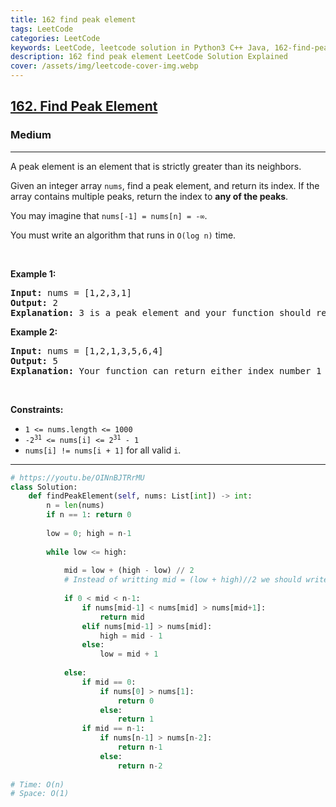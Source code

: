 ```yaml
---
title: 162 find peak element
tags: LeetCode
categories: LeetCode
keywords: LeetCode, leetcode solution in Python3 C++ Java, 162-find-peak-element solution
description: 162 find peak element LeetCode Solution Explained
cover: /assets/img/leetcode-cover-img.webp
---
```





<h2><a href="https://leetcode.com/problems/find-peak-element/">162. Find Peak Element</a></h2><h3>Medium</h3><hr><div><p>A peak element is an element that is strictly greater than its neighbors.</p>

<p>Given an integer array <code>nums</code>, find a peak element, and return its index. If&nbsp;the array contains multiple peaks, return the index to <strong>any of the peaks</strong>.</p>

<p>You may imagine that <code>nums[-1] = nums[n] = -∞</code>.</p>

<p>You must write an algorithm that runs in&nbsp;<code>O(log n)</code> time.</p>

<p>&nbsp;</p>
<p><strong>Example 1:</strong></p>

<pre><strong>Input:</strong> nums = [1,2,3,1]
<strong>Output:</strong> 2
<strong>Explanation:</strong> 3 is a peak element and your function should return the index number 2.</pre>

<p><strong>Example 2:</strong></p>

<pre><strong>Input:</strong> nums = [1,2,1,3,5,6,4]
<strong>Output:</strong> 5
<strong>Explanation:</strong> Your function can return either index number 1 where the peak element is 2, or index number 5 where the peak element is 6.</pre>

<p>&nbsp;</p>
<p><strong>Constraints:</strong></p>

<ul>
	<li><code>1 &lt;= nums.length &lt;= 1000</code></li>
	<li><code>-2<sup>31</sup> &lt;= nums[i] &lt;= 2<sup>31</sup> - 1</code></li>
	<li><code>nums[i] != nums[i + 1]</code> for all valid <code>i</code>.</li>
</ul>
</div>

---




```python
# https://youtu.be/OINnBJTRrMU
class Solution:
    def findPeakElement(self, nums: List[int]) -> int:
        n = len(nums)
        if n == 1: return 0
        
        low = 0; high = n-1
        
        while low <= high:
            
            mid = low + (high - low) // 2
            # Instead of writting mid = (low + high)//2 we should write mid = low + (high - low)//2 because of INTEGER OVERFLOW in the former case
            
            if 0 < mid < n-1:
                if nums[mid-1] < nums[mid] > nums[mid+1]:
                    return mid
                elif nums[mid-1] > nums[mid]:
                    high = mid - 1
                else:
                    low = mid + 1
                    
            else:
                if mid == 0:
                    if nums[0] > nums[1]:
                        return 0
                    else:
                        return 1
                if mid == n-1:
                    if nums[n-1] > nums[n-2]:
                        return n-1
                    else:
                        return n-2
                    
# Time: O(n)
# Space: O(1)
        
```
